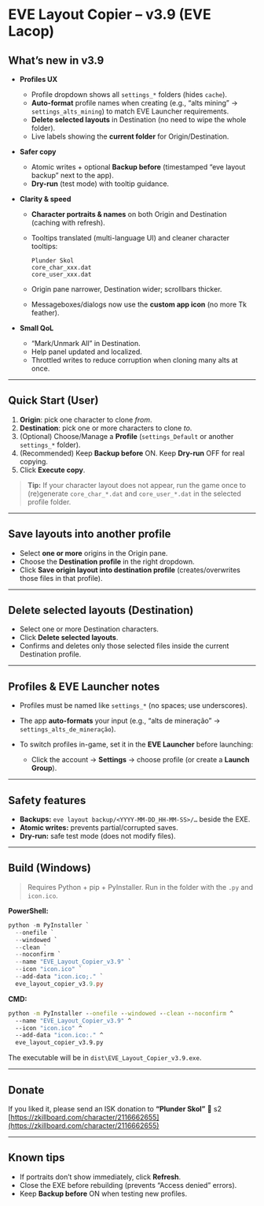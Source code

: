 
# EVE Layout Copier – v3.9 (EVE Lacop)

## What’s new in v3.9

* **Profiles UX**

  * Profile dropdown shows all `settings_*` folders (hides `cache`).
  * **Auto-format** profile names when creating (e.g., “alts mining” → `settings_alts_mining`) to match EVE Launcher requirements.
  * **Delete selected layouts** in Destination (no need to wipe the whole folder).
  * Live labels showing the **current folder** for Origin/Destination.
* **Safer copy**

  * Atomic writes + optional **Backup before** (timestamped “eve layout backup” next to the app).
  * **Dry-run** (test mode) with tooltip guidance.
* **Clarity & speed**

  * **Character portraits & names** on both Origin and Destination (caching with refresh).
  * Tooltips translated (multi-language UI) and cleaner character tooltips:

    ```
    Plunder Skol
    core_char_xxx.dat
    core_user_xxx.dat
    ```
  * Origin pane narrower, Destination wider; scrollbars thicker.
  * Messageboxes/dialogs now use the **custom app icon** (no more Tk feather).
* **Small QoL**

  * “Mark/Unmark All” in Destination.
  * Help panel updated and localized.
  * Throttled writes to reduce corruption when cloning many alts at once.

---

## Quick Start (User)

1. **Origin**: pick one character to clone *from*.
2. **Destination**: pick one or more characters to clone *to*.
3. (Optional) Choose/Manage a **Profile** (`settings_Default` or another `settings_*` folder).
4. (Recommended) Keep **Backup before** ON. Keep **Dry-run** OFF for real copying.
5. Click **Execute copy**.

> **Tip:** If your character layout does not appear, run the game once to (re)generate `core_char_*.dat` and `core_user_*.dat` in the selected profile folder.

---

## Save layouts into another profile

* Select **one or more** origins in the Origin pane.
* Choose the **Destination profile** in the right dropdown.
* Click **Save origin layout into destination profile** (creates/overwrites those files in that profile).

---

## Delete selected layouts (Destination)

* Select one or more Destination characters.
* Click **Delete selected layouts**.
* Confirms and deletes only those selected files inside the current Destination profile.

---

## Profiles & EVE Launcher notes

* Profiles must be named like `settings_*` (no spaces; use underscores).
* The app **auto-formats** your input (e.g., “alts de mineração” → `settings_alts_de_mineração`).
* To switch profiles in-game, set it in the **EVE Launcher** before launching:

  * Click the account → **Settings** → choose profile (or create a **Launch Group**).

---

## Safety features

* **Backups:** `eve layout backup/<YYYY-MM-DD_HH-MM-SS>/…` beside the EXE.
* **Atomic writes:** prevents partial/corrupted saves.
* **Dry-run:** safe test mode (does not modify files).

---

## Build (Windows)

> Requires Python + pip + PyInstaller. Run in the folder with the `.py` and `icon.ico`.

**PowerShell:**

```powershell
python -m PyInstaller `
  --onefile `
  --windowed `
  --clean `
  --noconfirm `
  --name "EVE_Layout_Copier_v3.9" `
  --icon "icon.ico" `
  --add-data "icon.ico;." `
  eve_layout_copier_v3.9.py
```

**CMD:**

```bat
python -m PyInstaller --onefile --windowed --clean --noconfirm ^
  --name "EVE_Layout_Copier_v3.9" ^
  --icon "icon.ico" ^
  --add-data "icon.ico:." ^
  eve_layout_copier_v3.9.py
```

The executable will be in `dist\EVE_Layout_Copier_v3.9.exe`.

---

## Donate

If you liked it, please send an ISK donation to **“Plunder Skol”** 💙 s2
[https://zkillboard.com/character/2116662655](https://zkillboard.com/character/2116662655)

---

## Known tips

* If portraits don’t show immediately, click **Refresh**.
* Close the EXE before rebuilding (prevents “Access denied” errors).
* Keep **Backup before** ON when testing new profiles.
